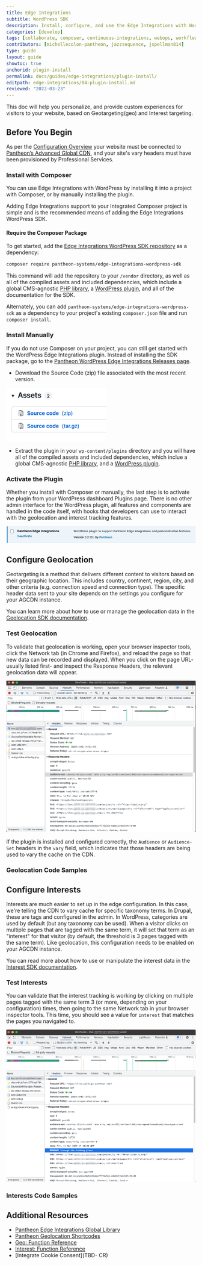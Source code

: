 ```yaml
---
title: Edge Integrations
subtitle: WordPress SDK
description: Install, configure, and use the Edge Integrations with WordPress.
categories: [develop]
tags: [collaborate, composer, continuous-integrations, webops, workflow]
contributors: [michellecolon-pantheon, jazzsequence, jspellman814]
type: guide
layout: guide
showtoc: true
anchorid: plugin-install
permalink: docs/guides/edge-integrations/plugin-install/
editpath: edge-integrations/04-plugin-install.md
reviewed: "2022-03-23"
---
```


This doc will help you personalize, and provide custom experiences for visitors to your website, based on Geotargeting(geo) and Interest targeting.

## Before You Begin

As per the [Configuration Overview](https://pantheon.io/docs/guides/edge-integrations/configuration-overview/) your website must be connected to [Pantheon’s Advanced Global CDN](/guides/professional-services/advanced-global-cdn), and your site's vary headers must have been provisioned by Professional Services.

### Install with Composer

You can use Edge Integrations with WordPress by installing it into a project with Composer, or by manually installing the plugin.

Adding Edge Integrations support to your Integrated Composer project is simple and is the recommended means of adding the Edge Integrations WordPress SDK.

#### Require the Composer Package

To get started, add the [Edge Integrations WordPress SDK repository](https://github.com/pantheon-systems/edge-integrations-wordpress-sdk) as a dependency:

```bash
composer require pantheon-systems/edge-integrations-wordpress-sdk
```

This command will add the repository to your `/vendor` directory, as well as all of the compiled assets and included dependencies, which include a global CMS-agnostic [PHP library](https://github.com/pantheon-systems/pantheon-edge-integrations), a [WordPress plugin](https://github.com/pantheon-systems/pantheon-wordpress-edge-integrations), and all of the documentation for the SDK.

Alternately, you can add `pantheon-systems/edge-integrations-wordpress-sdk` as a dependency to your project's existing `composer.json` file and run `composer install`.

### Install Manually

If you do not use Composer on your project, you can still get started with the WordPress Edge Integrations plugin. Instead of installing the SDK package, go to the [Pantheon WordPress Edge Integrations Releases page](https://github.com/pantheon-systems/pantheon-wordpress-edge-integrations/releases).

* Download the Source Code (zip) file associated with the most recent version.

![Release Assets](../../../images/guides/edge-integrations/ei-wp-plugin-assets2.png)

* Extract the plugin in your `wp-content/plugins` directory and you will have all of the compiled assets and included dependencies, which inclue a global CMS-agnostic [PHP library](https://github.com/pantheon-systems/pantheon-edge-integrations), and a [WordPress plugin](https://github.com/pantheon-systems/pantheon-wordpress-edge-integrations).

### Activate the Plugin

Whether you install with Composer or manually, the last step is to activate the plugin from your WordPress dashboard Plugins page. There is no other admin interface for the WordPress plugin, all features and components are handled in the code itself, with hooks that developers can use to interact with the geolocation and interest tracking features.

![WP Plugin Active](../../../images/guides/edge-integrations/ei-wp-plugin-active.png)


## Configure Geolocation

Geotargeting is a method that delivers different content to visitors based on their geographic location. This includes country, continent, region, city, and other criteria (e.g. connection speed and connection type). The specific header data sent to your site depends on the settings you configure for your AGCDN instance. 

You can learn more about how to use or manage the geolocation data in the [Geolocation SDK documentation](https://github.com/pantheon-systems/edge-integrations-wordpress-sdk/blob/main/docs/geo.md).

### Test Geolocation

To validate that geolocation is working, open your browser inspector tools, click the Network tab (in Chrome and Firefox), and reload the page so that new data can be recorded and displayed. When you click on the page URL- usually listed first- and inspect the Response Headers, the relevant geolocation data will appear.

![Chrome Developer Tools Geolocation Headers](../../../images/guides/edge-integrations/geo-audience-values2.png)

If the plugin is installed and configured correctly, the `Audience` or `Audience-Set` headers in the `vary` field, which indicates that those headers are being used to vary the cache on the CDN.

### Geolocation Code Samples



## Configure Interests

Interests are much easier to set up in the edge configuration. In this case, we're telling the CDN to vary cache for specific taxonomy terms. In Drupal, these are tags and configured in the admin. In WordPress, categories are used by default (but any taxonomy can be used). When a visitor clicks on multiple pages that are tagged with the same term, it will set that term as an "interest" for that visitor (by default, the threshold is 3 pages tagged with the same term). Like geolocation, this configuration needs to be enabled on your AGCDN instance.

You can read more about how to use or manipulate the interest data in the [Interest SDK documentation](https://github.com/pantheon-systems/edge-integrations-wordpress-sdk/blob/main/docs/interest.md).

### Test Interests

You can validate that the interest tracking is working by clicking on multiple pages tagged with the same term 3 (or more, depending on your configuration) times, then going to the same Network tab in your browser inspector tools. This time, you should see a value for `interest` that matches the pages you navigated to.

![Chrome Developer Tools Interest Headers](../../../images/guides/edge-integrations/ei-interest-value2.png)

### Interests Code Samples



## Additional Resources

- [Pantheon Edge Integrations Global Library](https://github.com/pantheon-systems/pantheon-edge-integrations)
- [Pantheon Geolocation Shortcodes](https://github.com/pantheon-systems/pantheon-geolocation-shortcodes)
- [Geo: Function Reference](https://github.com/pantheon-systems/edge-integrations-wordpress-sdk/blob/main/docs/geo.md)
- [Interest: Function Reference](https://github.com/pantheon-systems/edge-integrations-wordpress-sdk/blob/main/docs/interest.md)
- [Integrate Cookie Consent](TBD- CR)
